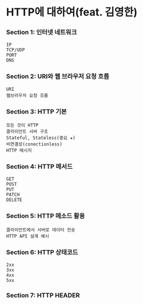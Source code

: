 # HTTP에 대하여(feat. 김영한)

### Section 1: 인터넷 네트워크
    IP
    TCP/UDP
    PORT
    DNS

### Section 2: URI와 웹 브라우저 요청 흐름
    URI
    웹브라우저 요청 흐름

### Section 3: HTTP 기본
    모든 것이 HTTP
    클라이언트 서버 구조
    Stateful, Stateless(중요 ★)
    비연결성(conectionless)
    HTTP 메시지

### Section 4: HTTP 메서드
    GET
    POST
    PUT
    PATCH
    DELETE

### Section 5: HTTP 메소드 활용
    클라이언트에서 서버로 데이터 전송
    HTTP API 설계 예시

### Section 6: HTTP 상태코드
    2xx
    3xx
    4xx
    5xx

### Section 7: HTTP HEADER
